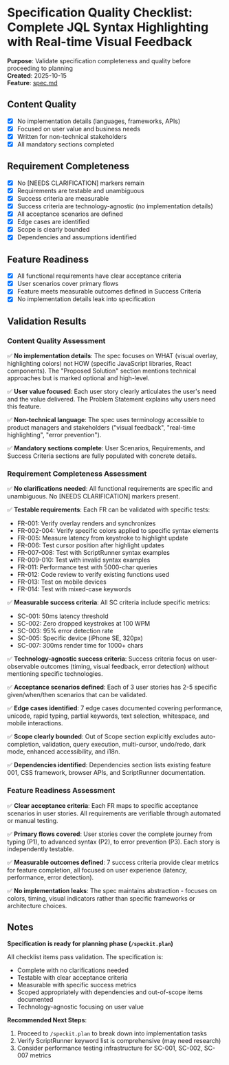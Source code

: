 # Specification Quality Checklist: Complete JQL Syntax Highlighting with Real-time Visual Feedback

**Purpose**: Validate specification completeness and quality before proceeding to planning  
**Created**: 2025-10-15  
**Feature**: [spec.md](../spec.md)

## Content Quality

- [X] No implementation details (languages, frameworks, APIs)
- [X] Focused on user value and business needs
- [X] Written for non-technical stakeholders
- [X] All mandatory sections completed

## Requirement Completeness

- [X] No [NEEDS CLARIFICATION] markers remain
- [X] Requirements are testable and unambiguous
- [X] Success criteria are measurable
- [X] Success criteria are technology-agnostic (no implementation details)
- [X] All acceptance scenarios are defined
- [X] Edge cases are identified
- [X] Scope is clearly bounded
- [X] Dependencies and assumptions identified

## Feature Readiness

- [X] All functional requirements have clear acceptance criteria
- [X] User scenarios cover primary flows
- [X] Feature meets measurable outcomes defined in Success Criteria
- [X] No implementation details leak into specification

## Validation Results

### Content Quality Assessment

✅ **No implementation details**: The spec focuses on WHAT (visual overlay, highlighting colors) not HOW (specific JavaScript libraries, React components). The "Proposed Solution" section mentions technical approaches but is marked optional and high-level.

✅ **User value focused**: Each user story clearly articulates the user's need and the value delivered. The Problem Statement explains why users need this feature.

✅ **Non-technical language**: The spec uses terminology accessible to product managers and stakeholders ("visual feedback", "real-time highlighting", "error prevention").

✅ **Mandatory sections complete**: User Scenarios, Requirements, and Success Criteria sections are fully populated with concrete details.

### Requirement Completeness Assessment

✅ **No clarifications needed**: All functional requirements are specific and unambiguous. No [NEEDS CLARIFICATION] markers present.

✅ **Testable requirements**: Each FR can be validated with specific tests:
- FR-001: Verify overlay renders and synchronizes
- FR-002-004: Verify specific colors applied to specific syntax elements
- FR-005: Measure latency from keystroke to highlight update
- FR-006: Test cursor position after highlight updates
- FR-007-008: Test with ScriptRunner syntax examples
- FR-009-010: Test with invalid syntax examples
- FR-011: Performance test with 5000-char queries
- FR-012: Code review to verify existing functions used
- FR-013: Test on mobile devices
- FR-014: Test with mixed-case keywords

✅ **Measurable success criteria**: All SC criteria include specific metrics:
- SC-001: 50ms latency threshold
- SC-002: Zero dropped keystrokes at 100 WPM
- SC-003: 95% error detection rate
- SC-005: Specific device (iPhone SE, 320px)
- SC-007: 300ms render time for 1000+ chars

✅ **Technology-agnostic success criteria**: Success criteria focus on user-observable outcomes (timing, visual feedback, error detection) without mentioning specific technologies.

✅ **Acceptance scenarios defined**: Each of 3 user stories has 2-5 specific given/when/then scenarios that can be validated.

✅ **Edge cases identified**: 7 edge cases documented covering performance, unicode, rapid typing, partial keywords, text selection, whitespace, and mobile interactions.

✅ **Scope clearly bounded**: Out of Scope section explicitly excludes auto-completion, validation, query execution, multi-cursor, undo/redo, dark mode, enhanced accessibility, and i18n.

✅ **Dependencies identified**: Dependencies section lists existing feature 001, CSS framework, browser APIs, and ScriptRunner documentation.

### Feature Readiness Assessment

✅ **Clear acceptance criteria**: Each FR maps to specific acceptance scenarios in user stories. All requirements are verifiable through automated or manual testing.

✅ **Primary flows covered**: User stories cover the complete journey from typing (P1), to advanced syntax (P2), to error prevention (P3). Each story is independently testable.

✅ **Measurable outcomes defined**: 7 success criteria provide clear metrics for feature completion, all focused on user experience (latency, performance, error detection).

✅ **No implementation leaks**: The spec maintains abstraction - focuses on colors, timing, visual indicators rather than specific frameworks or architecture choices.

## Notes

**Specification is ready for planning phase (`/speckit.plan`)**

All checklist items pass validation. The specification is:
- Complete with no clarifications needed
- Testable with clear acceptance criteria
- Measurable with specific success metrics
- Scoped appropriately with dependencies and out-of-scope items documented
- Technology-agnostic focusing on user value

**Recommended Next Steps**:
1. Proceed to `/speckit.plan` to break down into implementation tasks
2. Verify ScriptRunner keyword list is comprehensive (may need research)
3. Consider performance testing infrastructure for SC-001, SC-002, SC-007 metrics
